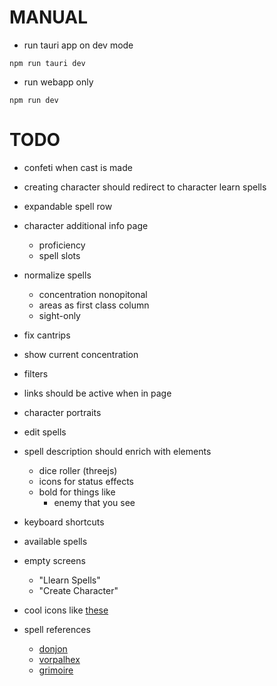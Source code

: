# MANUAL

- run tauri app on dev mode

```
npm run tauri dev
```

- run webapp only

```
npm run dev
```

# TODO
- confeti when cast is made
- creating character should redirect to character learn spells
- expandable spell row
- character additional info page
  - proficiency
  - spell slots
- normalize spells
  - concentration nonopitonal
  - areas as first class column
  - sight-only
- fix cantrips
- show current concentration
- filters
- links should be active when in page
- character portraits
- edit spells
- spell description should enrich with elements
  - dice roller (threejs)
  - icons for status effects
  - bold for things like
    - enemy that you see
- keyboard shortcuts
- available spells
- empty screens
  - "Llearn Spells"
  - "Create Character"

- cool icons like [these](https://donjon.bin.sh/5e/quickref/)
- spell references
  - [donjon](https://donjon.bin.sh/5e/spells/)
  - [vorpalhex](https://github.com/vorpalhex/srd_spells)
  - [grimoire](https://raw.githubusercontent.com/avshyz/grimoire/main/src/data.ts?token=GHSAT0AAAAAACCMZTMJSYHEFD2U2FCMAZFMZDZ2QWA)
